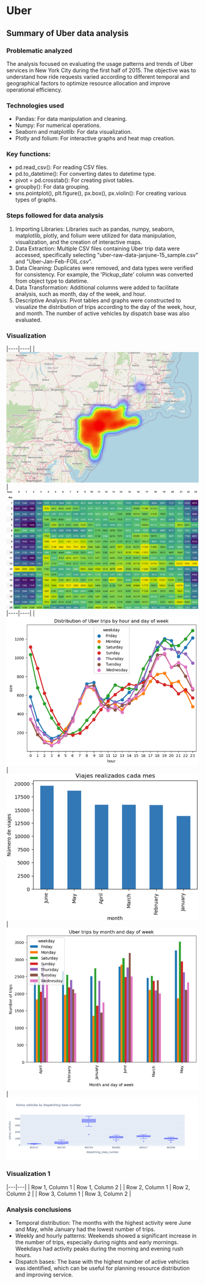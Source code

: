 # Uber
## Summary of Uber data analysis
### Problematic analyzed
The analysis focused on evaluating the usage patterns and trends of Uber services in New York City during the first half of 2015. The objective was to understand how ride requests varied according to different temporal and geographical factors to optimize resource allocation and improve operational efficiency.

### Technologies used
- Pandas: For data manipulation and cleaning.
- Numpy: For numerical operations.
- Seaborn and matplotlib: For data visualization.
- Plotly and folium: For interactive graphs and heat map creation.

### Key functions:
- pd.read_csv(): For reading CSV files.
- pd.to_datetime(): For converting dates to datetime type.
- pivot = pd.crosstab(): For creating pivot tables.
- groupby(): For data grouping.
- sns.pointplot(), plt.figure(), px.box(), px.violin(): For creating various types of graphs.

### Steps followed for data analysis
1. Importing Libraries: Libraries such as pandas, numpy, seaborn, matplotlib, plotly, and folium were utilized for data manipulation, visualization, and the creation of interactive maps.
2. Data Extraction: Multiple CSV files containing Uber trip data were accessed, specifically selecting "uber-raw-data-janjune-15_sample.csv" and "Uber-Jan-Feb-FOIL.csv".
3. Data Cleaning: Duplicates were removed, and data types were verified for consistency. For example, the 'Pickup_date' column was converted from object type to datetime.
4. Data Transformation: Additional columns were added to facilitate analysis, such as month, day of the week, and hour.
5. Descriptive Analysis: Pivot tables and graphs were constructed to visualize the distribution of trips according to the day of the week, hour, and month. The number of active vehicles by dispatch base was also evaluated.

### Visualization 
|----|----|
|![Imagen1](https://github.com/sdforero/Uber/blob/main/UberHeatmapNY.png)|![Imagen2](https://github.com/sdforero/Uber/blob/main/UberRushDayHour.png)
|----|----|
|![Imagen3](https://github.com/sdforero/Uber/blob/main/UberTripsHourDayweek.png)|![Imagen4](https://github.com/sdforero/Uber/blob/main/UberTripsMonth.png)
|![Imagen5](https://github.com/sdforero/Uber/blob/main/UberTripsMonthDay.png)|![Imagen6](https://github.com/sdforero/Uber/blob/main/UberVehiclesBasenumber.png)

### Visualization 1
|---|---|
| Row 1, Column 1 | Row 1, Column 2 |
| Row 2, Column 1 | Row 2, Column 2 |
| Row 3, Column 1 | Row 3, Column 2 |


### Analysis conclusions
- Temporal distribution: The months with the highest activity were June and May, while January had the lowest number of trips.
- Weekly and hourly patterns: Weekends showed a significant increase in the number of trips, especially during nights and early mornings. Weekdays had activity peaks during the morning and evening rush hours.
- Dispatch bases: The base with the highest number of active vehicles was identified, which can be useful for planning resource distribution and improving service.
